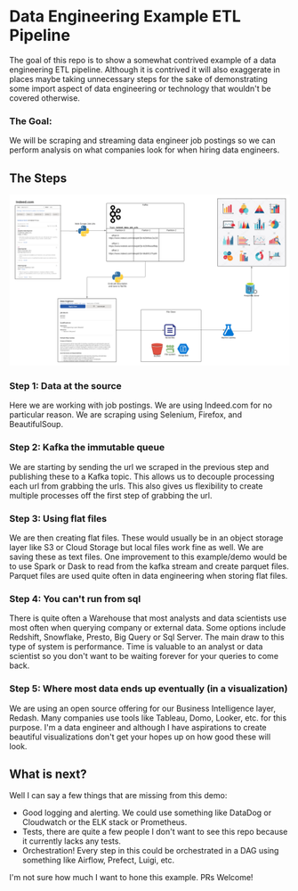 # Data Engineering Example ETL Pipeline

The goal of this repo is to show a somewhat contrived example of a data engineering ETL pipeline.
Although it is contrived it will also exaggerate in places maybe taking unnecessary steps for the sake
of demonstrating some import aspect of data engineering or technology that wouldn't be covered otherwise.

### The Goal:

We will be scraping and streaming data engineer job postings so we can perform analysis on what companies
look for when hiring data engineers.

## The Steps
 
![put pretty diagram here](assets/data_engineering_example.png)

### Step 1: Data at the source
Here we are working with job postings. We are using Indeed.com for no particular reason. We are scraping using Selenium,
Firefox, and BeautifulSoup.

### Step 2: Kafka the immutable queue
We are starting by sending the url we scraped in the previous step and publishing these to a Kafka topic. 
This allows us to decouple processing each url from grabbing the urls. This also gives us flexibility to create 
multiple processes off the first step of grabbing the url.

### Step 3: Using flat files
We are then creating flat files. These would usually be in an object storage layer like S3 or Cloud Storage but local
files work fine as well. We are saving these as text files. One improvement to this example/demo would be to use
Spark or Dask to read from the kafka stream and create parquet files. Parquet files are used quite often in
data engineering when storing flat files.

### Step 4: You can't run from sql
There is quite often a Warehouse that most analysts and data scientists use most often when querying company
or external data. Some options include Redshift, Snowflake, Presto, Big Query or Sql Server. The main draw to this
type of system is performance. Time is valuable to an analyst or data scientist so you don't want to be waiting 
forever for your queries to come back.

### Step 5: Where most data ends up eventually (in a visualization)
We are using an open source offering for our Business Intelligence layer, Redash. Many companies use tools like
Tableau, Domo, Looker, etc. for this purpose. I'm a data engineer and although I have aspirations to create 
beautiful visualizations don't get your hopes up on how good these will look.


## What is next?
Well I can say a few things that are missing from this demo:
 - Good logging and alerting. We could use something like DataDog or Cloudwatch or the ELK stack or Prometheus. 
 - Tests, there are quite a few people I don't want to see this repo because it currently lacks any tests.
 - Orchestration! Every step in this could be orchestrated in a DAG using something like Airflow, Prefect, Luigi, etc.
 
 I'm not sure how much I want to hone this example.
 PRs Welcome!